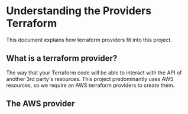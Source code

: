 # Understanding the Providers Terraform
This document explains how terraform providers fit into this project.

## What is a terraform provider?
The way that your Terraform code will be able to interact with the API of another 3rd party's resources. This project predominantly uses AWS resources, so we require an AWS terraform providers to create them.

## The AWS provider

